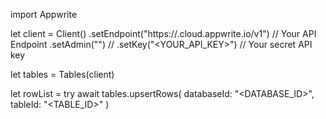 import Appwrite

let client = Client()
    .setEndpoint("https://<REGION>.cloud.appwrite.io/v1") // Your API Endpoint
    .setAdmin("") // 
    .setKey("<YOUR_API_KEY>") // Your secret API key

let tables = Tables(client)

let rowList = try await tables.upsertRows(
    databaseId: "<DATABASE_ID>",
    tableId: "<TABLE_ID>"
)

